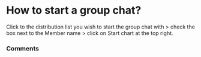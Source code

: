 # How to start a group chat?

<p class="no-margin">Click to the distribution list you wish to start the group chat with &gt; check the box next to the Member name &gt; click on Start chart at the top right.</p>

### Comments
<Comments />
